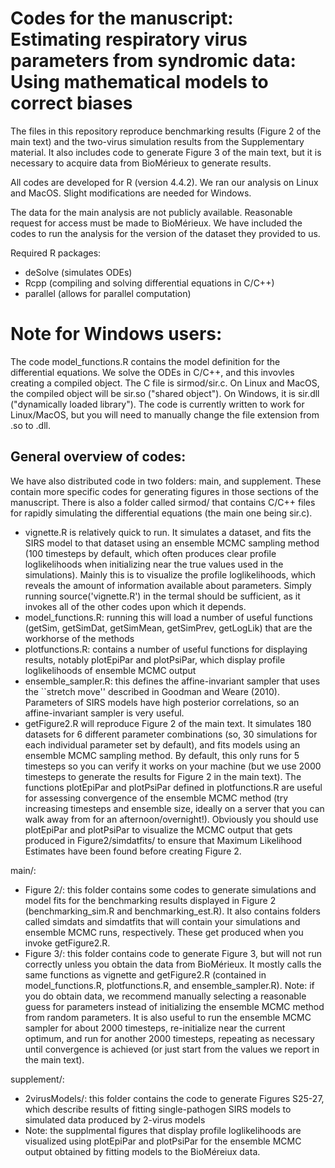 # Codes for the manuscript: Estimating respiratory virus parameters from syndromic data: Using mathematical models to correct biases

The files in this repository reproduce benchmarking results (Figure 2 of the main text) and the two-virus simulation results from the Supplementary material. It also includes code to generate Figure 3 of the main text, but it is necessary to acquire data from BioMérieux to generate results. 

All codes are developed for R (version 4.4.2). We ran our analysis on Linux and MacOS. Slight modifications are needed for Windows.

The data for the main analysis are not publicly available. Reasonable request for access must be made to BioMérieux. We have included the codes to run the analysis for the version of the dataset they provided to us.

Required R packages:
  - deSolve (simulates ODEs)
  - Rcpp (compiling and solving differential equations in C/C++)
  - parallel (allows for parallel computation)

# Note for Windows users:
The code model_functions.R contains the model definition for the differential equations. We solve the ODEs in C/C++, and this invovles creating a compiled object. The C file is sirmod/sir.c. On Linux and MacOS, the compiled object will be sir.so ("shared object"). On Windows, it is sir.dll ("dynamically loaded library"). The code is currently written to work for Linux/MacOS, but you will need to manually change the file extension from .so to .dll.

## General overview of codes:
We have also distributed code in two folders: main, and supplement. These contain more specific codes for generating figures in those sections of the manuscript. There is also a folder called sirmod/ that contains C/C++ files for rapidly simulating the differential equations (the main one being sir.c).

  - vignette.R is relatively quick to run. It simulates a dataset, and fits the SIRS model to that dataset using an ensemble MCMC sampling method (100 timesteps by default, which often produces clear profile loglikelihoods when initializing near the true values used in the simulations). Mainly this is to visualize the profile loglikelihoods, which reveals the amount of information available about parameters. Simply running source('vignette.R') in the termal should be sufficient, as it invokes all of the other codes upon which it depends.
  - model_functions.R: running this will load a number of useful functions (getSim, getSimDat, getSimMean, getSimPrev, getLogLik) that are the workhorse of the methods
  - plotfunctions.R: contains a number of useful functions for displaying results, notably plotEpiPar and plotPsiPar, which display profile loglikelihoods of ensemble MCMC output
  - ensemble_sampler.R: this defines the affine-invariant sampler that uses the ``stretch move'' described in Goodman and Weare (2010). Parameters of SIRS models have high posterior correlations, so an affine-invariant sampler is very useful.
  - getFigure2.R will reproduce Figure 2 of the main text. It simulates 180 datasets for 6 different parameter combinations (so, 30 simulations for each individual parameter set by default), and fits models using an ensemble MCMC sampling method. By default, this only runs for 5 timesteps so you can verify it works on your machine (but we use 2000 timesteps to generate the results for Figure 2 in the main text). The functions plotEpiPar and plotPsiPar defined in plotfunctions.R are useful for assessing convergence of the ensemble MCMC method (try increasing timesteps and ensemble size, ideally on a server that you can walk away from for an afternoon/overnight!). Obviously you should use plotEpiPar and plotPsiPar to visualize the MCMC output that gets produced in Figure2/simdatfits/ to ensure that Maximum Likelihood Estimates have been found before creating Figure 2.

main/:
  - Figure 2/: this folder contains some codes to generate simulations and model fits for the benchmarking results displayed in Figure 2 (benchmarking_sim.R and benchmarking_est.R). It also contains folders called simdats and simdatfits that will contain your simulations and ensemble MCMC runs, respectively. These get produced when you invoke getFigure2.R.
  - Figure 3/: this folder contains code to generate Figure 3, but will not run correctly unless you obtain the data from BioMérieux. It mostly calls the same functions as vignette and getFigure2.R (contained in model_functions.R, plotfunctions.R, and ensemble_sampler.R). Note: if you do obtain data, we recommend manually selecting a reasonable guess for parameters instead of initializing the ensemble MCMC method from random parameters. It is also useful to run the ensemble MCMC sampler for about 2000 timesteps, re-initialize near the current optimum, and run for another 2000 timesteps, repeating as necessary until convergence is achieved (or just start from the values we report in the main text).

supplement/:
  - 2virusModels/: this folder contains the code to generate Figures S25-27, which describe results of fitting single-pathogen SIRS models to simulated data produced by 2-virus models
  - Note: the supplmental figures that display profile loglikelihoods are visualized using plotEpiPar and plotPsiPar for the ensemble MCMC output obtained by fitting models to the BioMéreiux data. 
